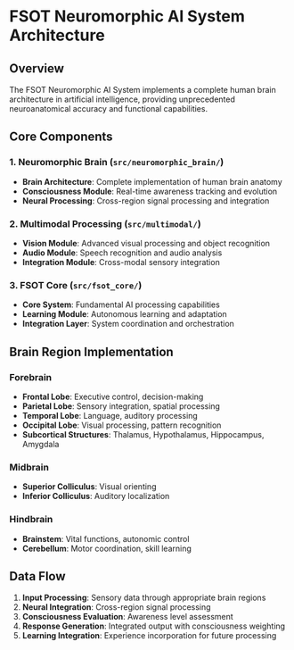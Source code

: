 # FSOT Neuromorphic AI System Architecture

## Overview

The FSOT Neuromorphic AI System implements a complete human brain architecture in artificial intelligence, providing unprecedented neuroanatomical accuracy and functional capabilities.

## Core Components

### 1. Neuromorphic Brain (`src/neuromorphic_brain/`)
- **Brain Architecture**: Complete implementation of human brain anatomy
- **Consciousness Module**: Real-time awareness tracking and evolution
- **Neural Processing**: Cross-region signal processing and integration

### 2. Multimodal Processing (`src/multimodal/`)
- **Vision Module**: Advanced visual processing and object recognition
- **Audio Module**: Speech recognition and audio analysis
- **Integration Module**: Cross-modal sensory integration

### 3. FSOT Core (`src/fsot_core/`)
- **Core System**: Fundamental AI processing capabilities
- **Learning Module**: Autonomous learning and adaptation
- **Integration Layer**: System coordination and orchestration

## Brain Region Implementation

### Forebrain
- **Frontal Lobe**: Executive control, decision-making
- **Parietal Lobe**: Sensory integration, spatial processing
- **Temporal Lobe**: Language, auditory processing
- **Occipital Lobe**: Visual processing, pattern recognition
- **Subcortical Structures**: Thalamus, Hypothalamus, Hippocampus, Amygdala

### Midbrain
- **Superior Colliculus**: Visual orienting
- **Inferior Colliculus**: Auditory localization

### Hindbrain
- **Brainstem**: Vital functions, autonomic control
- **Cerebellum**: Motor coordination, skill learning

## Data Flow

1. **Input Processing**: Sensory data through appropriate brain regions
2. **Neural Integration**: Cross-region signal processing
3. **Consciousness Evaluation**: Awareness level assessment
4. **Response Generation**: Integrated output with consciousness weighting
5. **Learning Integration**: Experience incorporation for future processing
